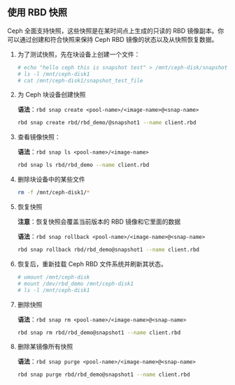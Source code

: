 ## 使用 RBD 快照

Ceph 全面支持快照，这些快照是在某时间点上生成的只读的 RBD 镜像副本。你可以通过创建和符合快照来保持 Ceph RBD 镜像的状态以及从快照恢复数据。

1. 为了测试快照，先在块设备上创建一个文件：

    ```bash
    # echo "hello ceph this is snapshot test" > /mnt/ceph-disk/snapshot_test_file
    # ls -l /mnt/ceph-disk1
    # cat /mnt/ceph-disk1/snapshot_test_file
    ```

2. 为 Ceph 块设备创建快照

    **语法**：`rbd snap create <pool-name>/<image-name>@<snap-name>`

    ```bash
    rbd snap create rbd/rbd_demo/@snapshot1 --name client.rbd
    ```

3. 查看镜像快照：

    **语法**：`rbd snap ls <pool-name>/<image-name>`

    ```bash
    rbd snap ls rbd/rbd_demo --name client.rbd
    ```

4. 删除块设备中的某些文件

    ```bash
    rm -f /mnt/ceph-disk1/*
    ```

5. 恢复快照

    **注意**：恢复快照会覆盖当前版本的 RBD 镜像和它里面的数据

    **语法**：`rbd snap rollback <pool-name>/<image-name>@<snap-name>`

    ```bash
    rbd snap rollback rbd/rbd_demo@snapshot1 --name client.rbd
    ```

6. 恢复后，重新挂载 Ceph RBD 文件系统并刷新其状态。

    ```bash
    # umount /mnt/ceph-disk
    # mount /dev/rbd_demo /mnt/ceph-disk1
    # ls -l /mnt/ceph-disk1
    ```

7. 删除快照

    **语法**：`rbd snap rm <pool-name>/<image-name>@<snap-name>`

    ```bash
    rbd snap rm rbd/rbd_demo@snapshot1 --name client.rbd
    ```

8. 删除某镜像所有快照

    **语法**：`rbd snap purge <pool-name>/<image-name>@<snap-name>`

    ```bash
    rbd snap purge rbd/rbd_demo@snapshot1 --name client.rbd
    ```

    